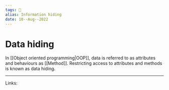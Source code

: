 ```yaml
---
tags: 🌱
alias: Information hiding
date: 10--Aug--2022
---
```


# Data hiding

In [[Object oriented programming|OOP]], data is referred to as attributes and behaviours as [[Method]]. Restricting access to attributes and methods is known as data hiding.

---
Links: 